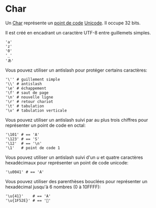 # Char

Un [Char](http://crystal-lang.org/api/Char.html) représente un [point de code](https://fr.wikipedia.org/wiki/Point_de_code)
[Unicode](http://fr.wikipedia.org/wiki/Unicode).
Il occupe 32 bits.

Il est créé en encadrant un caractère UTF-8 entre guillemets simples.

```crystal
'a'
'z'
'0'
'_'
'あ'
```

Vous pouvez utiliser un antislash pour protéger certains caractères:

```crystal
'\'' # guillement simple
'\\' # antislash
'\e' # échappement
'\f' # saut de page
'\n' # nouvelle ligne
'\r' # retour chariot
'\t' # tabulation
'\v' # tabulation verticale
```

Vous pouvez utiliser un antislash suivi par au plus trois chiffres pour représenter un point de code en octal:

```crystal
'\101' # == 'A'
'\123' # == 'S'
'\12'  # == '\n'
'\1'   # point de code 1
```

Vous pouvez utiliser un antislash suivi d'un *u* et quatre caractères hexadécimaux pour représenter un point de code unicode:

```crystal
'\u0041' # == 'A'
```

Vous pouvez utiliser des parenthèses bouclées pour représenter un hexadécimal jusqu'à 6 nombres (0 à 10FFFF):

```crystal
'\u{41}'    # == 'A'
'\u{1F52E}' # == '🔮'
```
